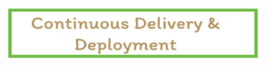 <p align="center">
  <img src="img/Continuous Delivery & Deployment.png" width="605" height="100">
</p>
